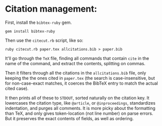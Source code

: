 # Citation management:

First, install the `bibtex-ruby` gem.

    gem install bibtex-ruby

Then use the `citecut.rb` script, like so:

    ruby citecut.rb paper.tex allcitations.bib > paper.bib

It'll go through the `TeX` file, finding all commands that contain `cite` in the name of the command, and extract the contents, splitting on commas.

Then it filters through all the citations in the `allcitations.bib` file, only keeping the the ones cited in `paper.tex` (the search is case-insensitive, but for non-case-exact matches, it coerces the BibTeX entry to match the actual cited case).

It then prints all of these to `STDOUT`, sorted naturally on the citation key. It lowercases the citation type, like `@article`, or `@inproceedings`, standardizes indentation, and purges all comments. It is more picky about the formatting than TeX, and only gives token-location (not line number) on parse errors. But it preserves the exact contents of fields, as well as ordering.
